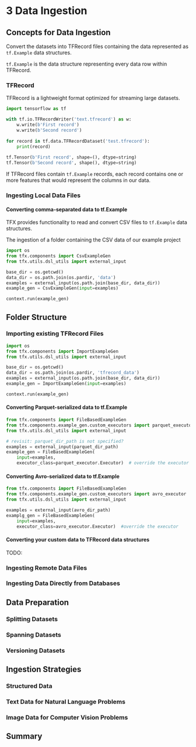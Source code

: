 

# 3 Data Ingestion
## Concepts for Data Ingestion

Convert the datasets into TFRecord files containing the data represented as `tf.Example` data structures.

`tf.Example` is the data structure representing every data row within TFRecord.

### TFRecord

TFRecord is a lightweight format optimized for streaming large datasets.

```python
import tensorflow as tf

with tf.io.TFRecordWriter('text.tfrecord') as w:
    w.write(b'First record')
    w.write(b'Second record')
    
for record in tf.data.TFRecordDataset('test.tfrecord'):
    print(record)
    
tf.Tensor(b'First record', shape=(), dtype=string)
tf.Tensor(b'Second record', shape(), dtype=string)
```

If TFRecord files contain `tf.Example` records, each record contains one or more features that would represent the columns in our data.

### Ingesting Local Data Files

#### Converting comma-separated data to tf.Example

TFX provides functionality to read and convert CSV files to `tf.Example` data structures.

The ingestion of a folder containing the CSV data of our example project

```python
import os
from tfx.components import CsvExampleGen
from tfx.utils.dsl_utils import external_input

base_dir = os.getcwd()
data_dir = os.path.join(os.pardir, 'data')
examples = external_input(os.path.join(base_dir, data_dir))
example_gen = CsvExampleGen(input=examples)

context.run(example_gen)
```

## Folder Structure

### Importing existing TFRecord Files

```python
import os
from tfx.components import ImportExampleGen
from tfx.utils.dsl_utils import external_input

base_dir = os.getcwd()
data_dir = os.path.join(os.pardir, 'tfrecord_data')
examples = external_input(os.path.join(base_dir, data_dir))
example_gen = ImportExampleGen(input=examples)

context.run(example_gen)
```

#### Converting Parquet-serialized data to tf.Example

```python
from tfx.components import FileBasedExampleGen
from tfx.components.example_gen.custom_executors import parquet_executor
from tfx.utils.dsl_utils import external_input

# revisit: parquet_dir_path is not specified?
examples = external_input(parquet_dir_path)
example_gen = FileBasedExampleGen(
    input=examples,
    executor_class=parquet_executor.Executor)  # override the executor
```

#### Converting Avro-serialized data to tf.Example

```python
from tfx.components import FileBasedExampleGen
from tfx.components.example_gen.custom_executors import avro_executor
from tfx.utils.dsl_utils import external_input

examples = external_input(avro_dir_path)
examplg_gen = FileBasedExampleGen(
    input=examples,
    executor_class=avro_executor.Executor)  #override the executor
```

#### Converting your custom data to TFRecord data structures

TODO: 

### Ingesting Remote Data Files
### Ingesting Data Directly from Databases
## Data Preparation
### Splitting Datasets
### Spanning Datasets
### Versioning Datasets
## Ingestion Strategies
### Structured Data
### Text Data for Natural Language Problems
### Image Data for Computer Vision Problems
## Summary


